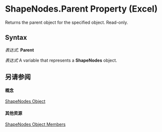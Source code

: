 
# ShapeNodes.Parent Property (Excel)

Returns the parent object for the specified object. Read-only.


## Syntax

 _表达式_. **Parent**

 _表达式_ A variable that represents a **ShapeNodes** object.


## 另请参阅


#### 概念


[ShapeNodes Object](663721f1-8bd0-dd21-2362-fea2da3988bf.md)
#### 其他资源


[ShapeNodes Object Members](http://msdn.microsoft.com/library/3964c044-89e0-fb12-16c3-759a63248a24%28Office.15%29.aspx)